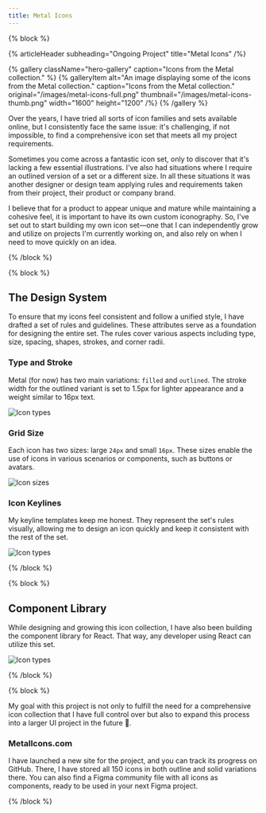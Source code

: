 ```yaml
---
title: Metal Icons
---
```


{% block %}

{% articleHeader subheading="Ongoing Project" title="Metal Icons" /%}

{% gallery className="hero-gallery" caption="Icons from the Metal collection." %}
{% galleryItem
  alt="An image displaying some of the icons from the Metal collection."
  caption="Icons from the Metal collection."
  original="/images/metal-icons-full.png"
  thumbnail="/images/metal-icons-thumb.png"
  width="1600"
  height="1200"
/%}
{% /gallery %}

Over the years, I have tried all sorts of icon families and sets available online, but I consistently face the same issue: it's challenging, if not impossible, to find a comprehensive icon set that meets all my project requirements.

Sometimes you come across a fantastic icon set, only to discover that it's lacking a few essential illustrations. I've also had situations where I require an outlined version of a set or a different size. In all these situations it was another designer or design team applying rules and requirements taken from their project, their product or company brand.

I believe that for a product to appear unique and mature while maintaining a cohesive feel, it is important to have its own custom iconography. So, I've set out to start building my own icon set—one that I can independently grow and utilize on projects I'm currently working on, and also rely on when I need to move quickly on an idea.

{% /block %}

{% block %}

## The Design System

To ensure that my icons feel consistent and follow a unified style, I have drafted a set of rules and guidelines. These attributes serve as a foundation for designing the entire set. The rules cover various aspects including type, size, spacing, shapes, strokes, and corner radii.

### Type and Stroke

Metal (for now) has two main variations: `filled` and `outlined`. The stroke width for the outlined variant is set to 1.5px for lighter appearance and a weight similar to 16px text.

![Icon types](/images/metal-icons-types.png)

### Grid Size

Each icon has two sizes: large `24px` and small `16px`. These sizes enable the use of icons in various scenarios or components, such as buttons or avatars.

![Icon sizes](/images/metal-icons-sizes.png)

### Icon Keylines

My keyline templates keep me honest. They represent the set's rules visually, allowing me to design an icon quickly and keep it consistent with the rest of the set.

![Icon types](/images/metal-icons-keylines.png)

{% /block %}

{% block %}

## Component Library

While designing and growing this icon collection, I have also been building the component library for React. That way, any developer using React can utilize this set.

![Icon types](https://placehold.co/866x600/3E63DD/white?text=Code)

{% /block %}

{% block %}

My goal with this project is not only to fulfill the need for a comprehensive icon collection that I have full control over but also to expand this process into a larger UI project in the future 🤘.

### MetalIcons.com

I have launched a new site for the project, and you can track its progress on GitHub. There, I have stored all 150 icons in both outline and solid variations there. You can also find a Figma community file with all icons as components, ready to be used in your next Figma project.

{% /block %}
